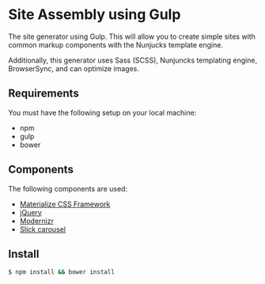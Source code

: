 # Site Assembly using Gulp

The site generator using Gulp. This will allow you to create simple sites with common markup components with the Nunjucks template engine.

Additionally, this generator uses Sass (SCSS), Nunjuncks templating engine, BrowserSync, and can optimize images.

## Requirements

You must have the following setup on your local machine:
- npm
- gulp
- bower

## Components

The following components are used:
- [Materialize CSS Framework](https://materializecss.com/ "Materialize CSS Framework")
- [jQuery](https://jquery.com/ "jQuery")
- [Modernizr](https://modernizr.com/ "Modernizr")
- [Slick carousel](https://kenwheeler.github.io "Slick carousel")

## Install

```bash
$ npm install && bower install
```